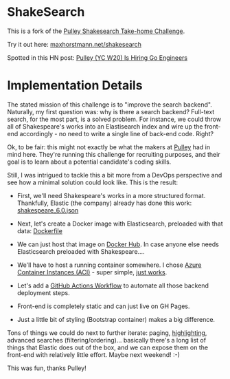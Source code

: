 # ShakeSearch

This is a fork of the [Pulley Shakesearch Take-home Challenge](https://github.com/ProlificLabs/shakesearch).

Try it out here: [maxhorstmann.net/shakesearch](http://maxhorstmann.net/shakesearch)

Spotted in this HN post: [Pulley (YC W20) Is Hiring Go Engineers](https://news.ycombinator.com/item?id=25444908)

# Implementation Details

The stated mission of this challenge is to "improve the search backend". Naturally, my first question was: why is there a search backend? Full-text search, for the most part, is a solved problem. For instance, we could throw all of Shakespeare's works into an Elastisearch index and wire up the front-end accordingly - no need to write a single line of back-end code. Right?

Ok, to be fair: this might not exactly be what the makers at [Pulley](https://pulley.com) had in mind here. They're running this challenge for recruiting purposes, and their goal is to learn about a potential candidate's coding skills. 

Still, I was intrigued to tackle this a bit more from a DevOps perspective and see how a minimal solution could look like. This is the result:

* First, we'll need Shakespeare's works in a more structured format. Thankfully, Elastic (the company) already has done this work: [shakespeare_6.0.json](https://download.elastic.co/demos/kibana/gettingstarted/shakespeare_6.0.json)

* Next, let's create a Docker image with Elasticsearch, preloaded with that data: [Dockerfile](Dockerfile)

* We can just host that image on [Docker Hub](https://hub.docker.com/repository/docker/maxhorstmann/shakesearch). In case anyone else needs Elasticsearch preloaded with Shakespeare....

* We'll have to host a running container somewhere. I chose [Azure Container Instances (ACI)](https://azure.microsoft.com/en-us/services/container-instances) - super simple, [just works](http://shakesearch.eastus.azurecontainer.io:9200/shakespeare/_search?q=hamlet).

* Let's add a [GitHub Actions Workflow](.github/workflows/deploy.yml) to automate all those backend deployment steps. 

* Front-end is completely static and can just live on GH Pages.

* Just a little bit of styling (Bootstrap container) makes a big difference.

Tons of things we could do next to further iterate: paging, [highlighting](https://www.elastic.co/guide/en/elasticsearch/reference/current/highlighting.html), advanced searches (filtering/ordering)... basically there's a long list of things that Elastic does out of the box, and we can expose them on the front-end with relatively little effort. Maybe next weekend! :-)

This was fun, thanks Pulley!


